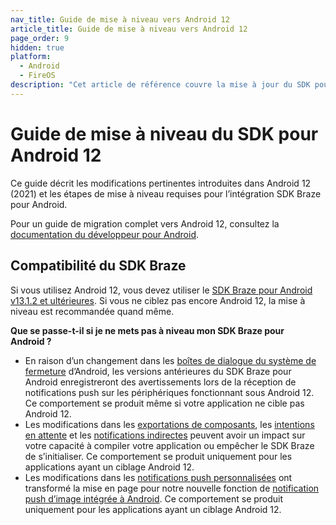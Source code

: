 ```yaml
---
nav_title: Guide de mise à niveau vers Android 12
article_title: Guide de mise à niveau vers Android 12
page_order: 9
hidden: true
platform: 
  - Android
  - FireOS
description: "Cet article de référence couvre la mise à jour du SDK pour Android 12, mettant en évidence des changements tels que la création de liens profonds, la compatibilité SDK, etc."
---
```


# Guide de mise à niveau du SDK pour Android 12

Ce guide décrit les modifications pertinentes introduites dans Android 12 (2021) et les étapes de mise à niveau requises pour l’intégration SDK Braze pour Android.

Pour un guide de migration complet vers Android 12, consultez la [documentation du développeur pour Android](https://developer.android.com/about/versions/12).

## Compatibilité du SDK Braze

Si vous utilisez Android 12, vous devez utiliser le [SDK Braze pour Android v13.1.2 et ultérieures][1]. Si vous ne ciblez pas encore Android 12, la mise à niveau est recommandée quand même.

**Que se passe-t-il si je ne mets pas à niveau mon SDK Braze pour Android ?**

* En raison d’un changement dans les [boîtes de dialogue du système de fermeture](https://developer.android.com/about/versions/12/behavior-changes-all#close-system-dialogs) d’Android, les versions antérieures du SDK Braze pour Android enregistreront des avertissements lors de la réception de notifications push sur les périphériques fonctionnant sous Android 12. Ce comportement se produit même si votre application ne cible pas Android 12.
* Les modifications dans les [exportations de composants](https://developer.android.com/about/versions/12/behavior-changes-12#exported), les [intentions en attente](https://developer.android.com/about/versions/12/behavior-changes-12#pending-intent-mutability) et les [notifications indirectes](https://developer.android.com/about/versions/12/behavior-changes-12#notification-trampolines) peuvent avoir un impact sur votre capacité à compiler votre application ou empêcher le SDK Braze de s’initialiser. Ce comportement se produit uniquement pour les applications ayant un ciblage Android 12.
* Les modifications dans les [notifications push personnalisées](https://developer.android.com/about/versions/12/behavior-changes-12#custom-notifications) ont transformé la mise en page pour notre nouvelle fonction de [notification push d’image intégrée à Android]({{site.baseurl}}/developer_guide/platform_integration_guides/android/push_notifications/inline_image_push/). Ce comportement se produit uniquement pour les applications ayant un ciblage Android 12.

[1]: https://github.com/Appboy/appboy-android-sdk/blob/master/CHANGELOG.md#1312
